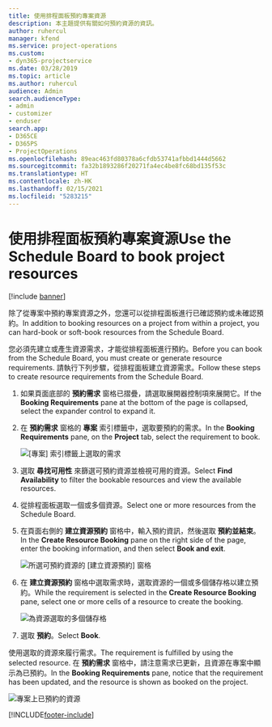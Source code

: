 ```yaml
---
title: 使用排程面板預約專案資源
description: 本主題提供有關如何預約資源的資訊。
author: ruhercul
manager: kfend
ms.service: project-operations
ms.custom:
- dyn365-projectservice
ms.date: 03/28/2019
ms.topic: article
ms.author: ruhercul
audience: Admin
search.audienceType:
- admin
- customizer
- enduser
search.app:
- D365CE
- D365PS
- ProjectOperations
ms.openlocfilehash: 89eac463fd80378a6cfdb53741afbbd1444d5662
ms.sourcegitcommit: fa32b1893286f20271fa4ec4be8fc68bd135f53c
ms.translationtype: HT
ms.contentlocale: zh-HK
ms.lasthandoff: 02/15/2021
ms.locfileid: "5283215"
---
```

# <a name="use-the-schedule-board-to-book-project-resources"></a><span data-ttu-id="8cb93-103">使用排程面板預約專案資源</span><span class="sxs-lookup"><span data-stu-id="8cb93-103">Use the Schedule Board to book project resources</span></span>

[!include [banner](../includes/psa-now-project-operations.md)]

<span data-ttu-id="8cb93-104">除了從專案中預約專案資源之外，您還可以從排程面板進行已確認預約或未確認預約。</span><span class="sxs-lookup"><span data-stu-id="8cb93-104">In addition to booking resources on a project from within a project, you can hard-book or soft-book resources from the Schedule Board.</span></span>

<span data-ttu-id="8cb93-105">您必須先建立或產生資源需求，才能從排程面板進行預約。</span><span class="sxs-lookup"><span data-stu-id="8cb93-105">Before you can book from the Schedule Board, you must create or generate resource requirements.</span></span> <span data-ttu-id="8cb93-106">請執行下列步驟，從排程面板建立資源需求。</span><span class="sxs-lookup"><span data-stu-id="8cb93-106">Follow these steps to create resource requirements from the Schedule Board.</span></span>

1. <span data-ttu-id="8cb93-107">如果頁面底部的 **預約需求** 窗格已摺疊，請選取展開器控制項來展開它。</span><span class="sxs-lookup"><span data-stu-id="8cb93-107">If the **Booking Requirements** pane at the bottom of the page is collapsed, select the expander control to expand it.</span></span>
2. <span data-ttu-id="8cb93-108">在 **預約需求** 窗格的 **專案** 索引標籤中，選取要預約的需求。</span><span class="sxs-lookup"><span data-stu-id="8cb93-108">In the **Booking Requirements** pane, on the **Project** tab, select the requirement to book.</span></span>

    ![[專案] 索引標籤上選取的需求](media/Resource-Management-image73.png)

3. <span data-ttu-id="8cb93-110">選取 **尋找可用性** 來篩選可預約資源並檢視可用的資源。</span><span class="sxs-lookup"><span data-stu-id="8cb93-110">Select **Find Availability** to filter the bookable resources and view the available resources.</span></span> 
4. <span data-ttu-id="8cb93-111">從排程面板選取一個或多個資源。</span><span class="sxs-lookup"><span data-stu-id="8cb93-111">Select one or more resources from the Schedule Board.</span></span> 
5. <span data-ttu-id="8cb93-112">在頁面右側的 **建立資源預約** 窗格中，輸入預約資訊，然後選取 **預約並結束**。</span><span class="sxs-lookup"><span data-stu-id="8cb93-112">In the **Create Resource Booking** pane on the right side of the page, enter the booking information, and then select **Book and exit**.</span></span>

    ![所選可預約資源的 [建立資源預約] 窗格](media/Resource-Management-image74.png)

6. <span data-ttu-id="8cb93-114">在 **建立資源預約** 窗格中選取需求時，選取資源的一個或多個儲存格以建立預約。</span><span class="sxs-lookup"><span data-stu-id="8cb93-114">While the requirement is selected in the **Create Resource Booking** pane, select one or more cells of a resource to create the booking.</span></span>

    ![為資源選取的多個儲存格](media/Resource-Management-image75.png)

7. <span data-ttu-id="8cb93-116">選取 **預約**。</span><span class="sxs-lookup"><span data-stu-id="8cb93-116">Select **Book**.</span></span>

<span data-ttu-id="8cb93-117">使用選取的資源來履行需求。</span><span class="sxs-lookup"><span data-stu-id="8cb93-117">The requirement is fulfilled by using the selected resource.</span></span> <span data-ttu-id="8cb93-118">在 **預約需求** 窗格中，請注意需求已更新，且資源在專案中顯示為已預約。</span><span class="sxs-lookup"><span data-stu-id="8cb93-118">In the **Booking Requirements** pane, notice that the requirement has been updated, and the resource is shown as booked on the project.</span></span>

![專案上已預約的資源](media/Resource-Management-image76.png)


[!INCLUDE[footer-include](../includes/footer-banner.md)]
